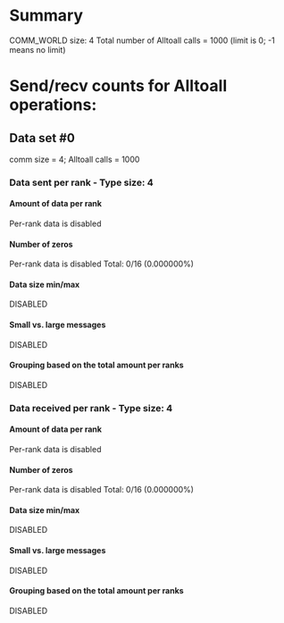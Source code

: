 # Summary
COMM_WORLD size: 4
Total number of Alltoall calls = 1000 (limit is 0; -1 means no limit)
# Send/recv counts for Alltoall operations:

## Data set #0

comm size = 4; Alltoall calls = 1000

### Data sent per rank - Type size: 4

#### Amount of data per rank
Per-rank data is disabled

#### Number of zeros
Per-rank data is disabled
Total: 0/16 (0.000000%)

#### Data size min/max
DISABLED

#### Small vs. large messages
DISABLED


#### Grouping based on the total amount per ranks

DISABLED

### Data received per rank - Type size: 4

#### Amount of data per rank
Per-rank data is disabled

#### Number of zeros
Per-rank data is disabled
Total: 0/16 (0.000000%)

#### Data size min/max
DISABLED

#### Small vs. large messages
DISABLED


#### Grouping based on the total amount per ranks

DISABLED

